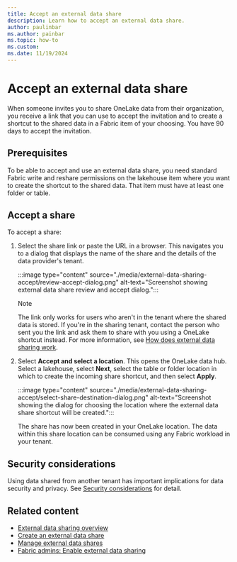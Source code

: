```yaml
---
title: Accept an external data share
description: Learn how to accept an external data share.
author: paulinbar
ms.author: painbar
ms.topic: how-to
ms.custom:
ms.date: 11/19/2024
---
```


# Accept an external data share

When someone invites you to share OneLake data from their organization, you receive a link that you can use to accept the invitation and to create a shortcut to the shared data in a Fabric item of your choosing. You have 90 days to accept the invitation.

## Prerequisites

To be able to accept and use an external data share, you need standard Fabric write and reshare permissions on the lakehouse item where you want to create the shortcut to the shared data. That item must have at least one folder or table.

## Accept a share

To accept a share:

1. Select the share link or paste the URL in a browser. This navigates you to a dialog that displays the name of the share and the details of the data provider's tenant.

    :::image type="content" source="./media/external-data-sharing-accept/review-accept-dialog.png" alt-text="Screenshot showing external data share review and accept dialog.":::

    > [!NOTE] 
    > The link only works for users who aren't in the tenant where the shared data is stored. If you're in the sharing tenant, contact the person who sent you the link and ask them to share with you using a OneLake shortcut instead. For more information, see [How does external data sharing work](./external-data-sharing-overview.md#how-does-external-data-sharing-work).

1. Select **Accept and select a location**. This opens the OneLake data hub. Select a lakehouse, select **Next**, select the table or folder location in which to create the incoming share shortcut, and then select **Apply**.

    :::image type="content" source="./media/external-data-sharing-accept/select-share-destination-dialog.png" alt-text="Screenshot showing the dialog for choosing the location where the external data share shortcut will be created.":::

    The share has now been created in your OneLake location. The data within this share location can be consumed using any Fabric workload in your tenant.

## Security considerations

Using data shared from another tenant has important implications for data security and privacy. See [Security considerations](./external-data-sharing-overview.md#security-considerations) for detail.

## Related content

* [External data sharing overview](./external-data-sharing-overview.md)
* [Create an external data share](./external-data-sharing-create.md)
* [Manage external data shares](./external-data-sharing-manage.md)
* [Fabric admins: Enable external data sharing](./external-data-sharing-enable.md)
